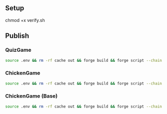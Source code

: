 ## Setup
chmod +x verify.sh

## Publish

### QuizGame
```bash
source .env && rm -rf cache out && forge build && forge script --chain 42220 script/QuizGame.s.sol:QuizGameScript --rpc-url https://forno.celo.org --broadcast --verify -vvvv --private-key ${PRIVATE_KEY}
```

### ChickenGame
```bash
source .env && rm -rf cache out && forge build && forge script --chain 42220 script/ChickenGame.s.sol:ChickenGameScript --rpc-url https://forno.celo.org --broadcast --verify -vvvv --private-key ${PRIVATE_KEY}
```

### ChickenGame (Base)
```bash
source .env && rm -rf cache out && forge build && forge script --chain 8453 script/ChickenGame.s.sol:ChickenGameScript --rpc-url ${BASE_RPC} --broadcast --verify --slow --private-key ${PRIVATE_KEY} -vvvv
```
